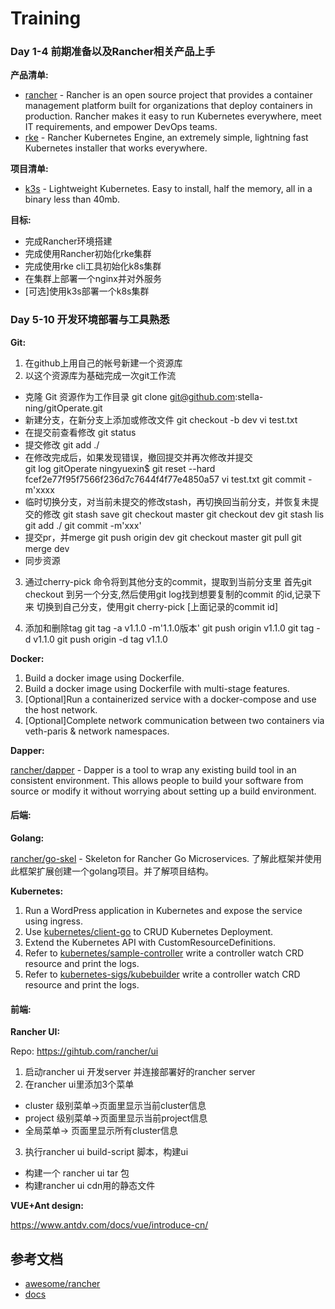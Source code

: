 # Training

### Day 1-4 前期准备以及Rancher相关产品上手

**产品清单:**

- [rancher](https://github.com/rancher/rancher) - Rancher is an open source project that provides a container management platform built for organizations that deploy containers in production. Rancher makes it easy to run Kubernetes everywhere, meet IT requirements, and empower DevOps teams.
- [rke](https://github.com/rancher/rke) - Rancher Kubernetes Engine, an extremely simple, lightning fast Kubernetes installer that works everywhere.

**项目清单:**

- [k3s](https://github.com/rancher/k3s) - Lightweight Kubernetes. Easy to install, half the memory, all in a binary less than 40mb.

**目标:**

- 完成Rancher环境搭建
- 完成使用Rancher初始化rke集群
- 完成使用rke cli工具初始化k8s集群
- 在集群上部署一个nginx并对外服务
- [可选]使用k3s部署一个k8s集群

### Day 5-10 开发环境部署与工具熟悉

**Git:**

1. 在github上用自己的帐号新建一个资源库
2. 以这个资源库为基础完成一次git工作流
 * 克隆 Git 资源作为工作目录  git clone  git@github.com:stella-ning/gitOperate.git
 * 新建分支，在新分支上添加或修改文件 git checkout -b dev  vi test.txt
 * 在提交前查看修改  git status
 * 提交修改 git add ./
 * 在修改完成后，如果发现错误，撤回提交并再次修改并提交  
 git log  gitOperate ningyuexin$ git reset --hard fcef2e77f95f7566f236d7c7644f4f77e4850a57
 vi test.txt git commit -m'xxxx
 * 临时切换分支，对当前未提交的修改stash，再切换回当前分支，并恢复未提交的修改
 git stash save
 git checkout master
 git checkout dev 
 git stash lis
 git add ./
 git commit -m'xxx'
 * 提交pr，并merge
  git push origin dev
  git checkout master
  git pull
  git merge dev
 * 同步资源
3. 通过cherry-pick 命令将到其他分支的commit，提取到当前分支里
首先git checkout 到另一个分支,然后使用git log找到想要复制的commit 的id,记录下来
切换到自己分支，使用git cherry-pick  [上面记录的commit id]

4. 添加和删除tag
git tag -a v1.1.0 -m'1.1.0版本'
git push origin v1.1.0
git tag -d v1.1.0
git push origin -d tag v1.1.0

**Docker:**

1. Build a docker image using Dockerfile.
2. Build a docker image using Dockerfile with multi-stage features.
3. [Optional]Run a containerized service with a docker-compose and use the host network.
4. [Optional]Complete network communication between two containers via veth-paris & network namespaces.

**Dapper:**

[rancher/dapper](https://github.com/rancher/dapper) - Dapper is a tool to wrap any existing build tool in an consistent environment. This allows people to build your software from source or modify it without worrying about setting up a build environment.

#### 后端:

**Golang:**

[rancher/go-skel](https://github.com/rancher/go-skel) - Skeleton for Rancher Go Microservices. 了解此框架并使用此框架扩展创建一个golang项目。并了解项目结构。

**Kubernetes:**

1. Run a WordPress application in Kubernetes and expose the service using ingress.
2. Use [kubernetes/client-go](https://github.com/kubernetes/client-go) to CRUD Kubernetes Deployment.
3. Extend the Kubernetes API with CustomResourceDefinitions.
4. Refer to [kubernetes/sample-controller](https://github.com/kubernetes/sample-controller) write a controller watch CRD resource and print the logs.
5. Refer to [kubernetes-sigs/kubebuilder](https://github.com/kubernetes-sigs/kubebuilder) write a controller watch CRD resource and print the logs.

#### 前端:

**Rancher UI:**

Repo: https://gihtub.com/rancher/ui

1. 启动rancher ui 开发server 并连接部署好的rancher server
2. 在rancher ui里添加3个菜单
 * cluster 级别菜单->页面里显示当前cluster信息
 * project 级别菜单->页面里显示当前project信息
 * 全局菜单-> 页面里显示所有cluster信息

3. 执行rancher ui build-script 脚本，构建ui
 * 构建一个 rancher ui tar 包
 * 构建rancher ui cdn用的静态文件

**VUE+Ant design:**

https://www.antdv.com/docs/vue/introduce-cn/

## 参考文档

- [awesome/rancher](https://github.com/jmreicha/awesome-rancher)
- [docs](https://docs.rancher.cn)

